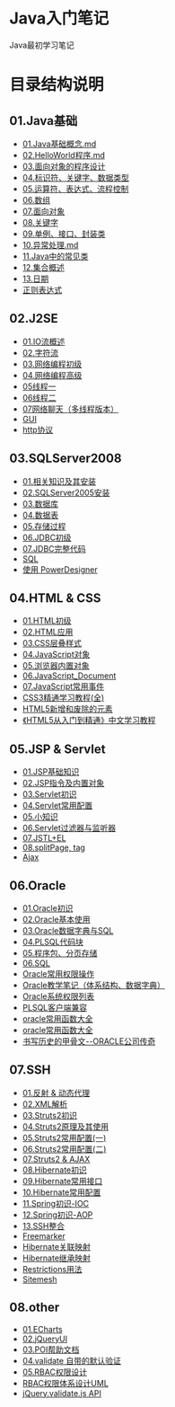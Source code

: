 # Java入门笔记

Java最初学习笔记

# 目录结构说明
## 01.Java基础
- [01.Java基础概念.md]()
- [02.HelloWorld程序.md]()
- [03.面向对象的程序设计]()
- [04.标识符、关键字、数据类型]()
- [05.运算符、表达式、流程控制]()
- [06.数组]()
- [07.面向对象]()
- [08.关键字]()
- [09.单例、接口、封装类]()
- [10.异常处理.md]()
- [11.Java中的常见类]()
- [12.集合概述]()
- [13.日期]()
- [正则表达式]()

## 02.J2SE
- [01.IO流概述]()
- [02.字符流]()
- [03.网络编程初级]()
- [04.网络编程高级]()
- [05线程一]()
- [06线程二]()
- [07网络聊天（多线程版本）]()
- [GUI]()
- [http协议]()

## 03.SQLServer2008
- [01.相关知识及其安装]()
- [02.SQLServer2005安装]()
- [03.数据库]()
- [04.数据表]()
- [05.存储过程]()
- [06.JDBC初级]()
- [07.JDBC完整代码]()
- [SQL]()
- [使用 PowerDesigner]()

##  04.HTML & CSS
- [01.HTML初级]()
- [02.HTML应用]()
- [03.CSS层叠样式]()
- [04.JavaScript对象]()
- [05.浏览器内置对象]()
- [06.JavaScript_Document]()
- [07.JavaScript常用事件]()
- [CSS3精通学习教程(全)]()
- [HTML5新增和废除的元素]()
- [《HTML5从入门到精通》中文学习教程]()

## 05.JSP & Servlet
- [01.JSP基础知识]()
- [02.JSP指令及内置对象]()
- [03.Servlet初识]()
- [04.Servlet常用配置]()
- [05.小知识]()
- [06.Servlet过滤器与监听器]()
- [07.JSTL+EL]()
- [08.splitPage, tag]()
- [Ajax]()

## 06.Oracle
- [01.Oracle初识]()
- [02.Oracle基本使用]()
- [03.Oracle数据字典与SQL]()
- [04.PLSQL代码块]()
- [05.程序包、分页存储]()
- [06.SQL]()
- [Oracle常用权限操作]()
- [Oracle教学笔记（体系结构、数据字典）]()
- [Oracle系统权限列表]()
- [PLSQL客户端兼容]()
- [oracle常用函数大全]()
- [oracle常用函数大全]()
- [书写历史的甲骨文--ORACLE公司传奇]()

## 07.SSH
- [01.反射 & 动态代理]()
- [02.XML解析]()
- [03.Struts2初识]()
- [04.Struts2原理及其使用]()
- [05.Struts2常用配置(一)]()
- [06.Struts2常用配置(二)]()
- [07.Struts2 & AJAX]()
- [08.Hibernate初识]()
- [09.Hibernate常用接口]()
- [10.Hibernate常用配置]()
- [11.Spring初识-IOC]()
- [12.Spring初识-AOP]()
- [13.SSH整合]()
- [Freemarker]()
- [Hibernate关联映射]()
- [Hibernate继承映射]()
- [Restrictions用法]()
- [Sitemesh]()

## 08.other
- [01.ECharts]()
- [02.jQueryUI]()
- [03.POI帮助文档]()
- [04.validate 自带的默认验证]()
- [05.RBAC权限设计]()
- [RBAC权限体系设计UML]()
- [jQuery.validate.js API]()

